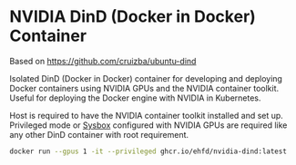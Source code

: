 # NVIDIA DinD (Docker in Docker) Container

Based on https://github.com/cruizba/ubuntu-dind

Isolated DinD (Docker in Docker) container for developing and deploying Docker containers using NVIDIA GPUs and the NVIDIA container toolkit. Useful for deploying the Docker engine with NVIDIA in Kubernetes.

Host is required to have the NVIDIA container toolkit installed and set up. Privileged mode or [Sysbox](https://github.com/nestybox/sysbox) configured with NVIDIA GPUs are required like any other DinD container with root requirement.

```bash
docker run --gpus 1 -it --privileged ghcr.io/ehfd/nvidia-dind:latest
```
